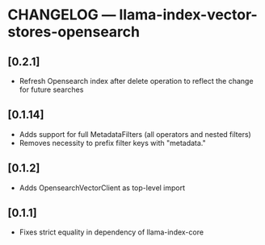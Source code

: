 # CHANGELOG — llama-index-vector-stores-opensearch

## [0.2.1]

- Refresh Opensearch index after delete operation to reflect the change for future searches

## [0.1.14]

- Adds support for full MetadataFilters (all operators and nested filters)
- Removes necessity to prefix filter keys with "metadata."

## [0.1.2]

- Adds OpensearchVectorClient as top-level import

## [0.1.1]

- Fixes strict equality in dependency of llama-index-core
